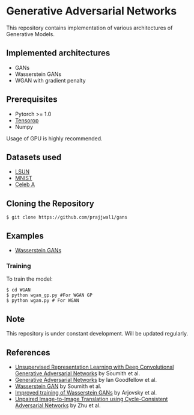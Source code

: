 # Generative Adversarial Networks
This repository contains implementation of various architectures of Generative Models.

## Implemented architectures
- GANs
- Wasserstein GANs
- WGAN with gradient penalty

## Prerequisites
- Pytorch >= 1.0
- [Tensorop](https://github.com/prajjwal1/tensorop)
- Numpy

Usage of GPU is highly recommended. 

## Datasets used
- [LSUN](http://lsun.cs.princeton.edu/) 
- [MNIST](http://yann.lecun.com/exdb/mnist/)
- [Celeb A](http://mmlab.ie.cuhk.edu.hk/projects/CelebA.html)

## Cloning the Repository
```
$ git clone https://github.com/prajjwal1/gans
```
## Examples
- [Wasserstein GANs](https://github.com/prajjwal1/tensorop/blob/master/nbs/WGANs.ipynb)

### Training
To train the model:
```
$ cd WGAN
$ python wgan_gp.py #For WGAN GP
$ python wgan.py # For WGAN
```

## Note
This repository is under constant development. Will be updated regularly. 


## References
- [Unsupervised Representation Learning with Deep Convolutional Generative Adversarial Networks](https://arxiv.org/abs/1511.06434) by Soumith et al.
- [Generative Adversarial Networks](https://papers.nips.cc/paper/5423-generative-adversarial-nets.pdf) by Ian Goodfellow et al.
- [Wasserstein GAN](https://arxiv.org/abs/1701.07875) by Soumith et al.
- [Improved training of Wasserstein GANs](https://arxiv.org/abs/1704.00028) by Arjovsky et al.
- [Unpaired Image-to-Image Translation using Cycle-Consistent Adversarial Networks](https://arxiv.org/abs/1703.10593) by Zhu et al.